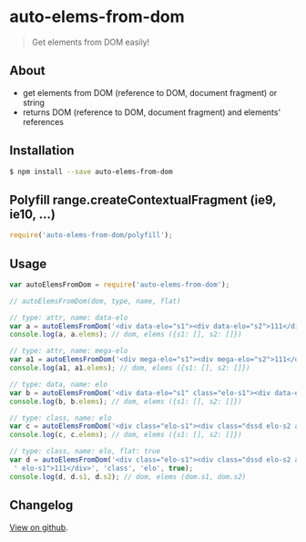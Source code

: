 # auto-elems-from-dom

> Get elements from DOM easily!

## About

* get elements from DOM (reference to DOM, document fragment) or string
* returns DOM (reference to DOM, document fragment) and elements' references

## Installation

```bash
$ npm install --save auto-elems-from-dom
```

## Polyfill range.createContextualFragment (ie9, ie10, ...)

```javascript
require('auto-elems-from-dom/polyfill');
```

## Usage

```javascript
var autoElemsFromDom = require('auto-elems-from-dom');

// autoElemsFromDom(dom, type, name, flat)

// type: attr, name: data-elo
var a = autoElemsFromDom('<div data-elo="s1"><div data-elo="s2">111</div></div><div data-elo="s1">111</div>', 'attr', 'data-elo');
console.log(a, a.elems); // dom, elems ({s1: [], s2: []})

// type: attr, name: mega-elo
var a1 = autoElemsFromDom('<div mega-elo="s1"><div mega-elo="s2">111</div></div><div mega-elo="s1">111</div>', 'attr', 'mega-elo');
console.log(a1, a1.elems); // dom, elems ({s1: [], s2: []})

// type: data, name: elo
var b = autoElemsFromDom('<div data-elo="s1" class="elo-s1"><div data-elo="s2" class="dssd elo-s2 assdsd">111</div></div><div data-elo="s1" class="ss elo-s1">111</div>', 'data', 'elo');
console.log(b, b.elems); // dom, elems ({s1: [], s2: []})

// type: class, name: elo
var c = autoElemsFromDom('<div class="elo-s1"><div class="dssd elo-s2 assdsd">111</div></div><div class="ss elo-s1">111</div>', 'class', 'elo');
console.log(c, c.elems); // dom, elems ({s1: [], s2: []})

// type: class, name: elo, flat: true
var d = autoElemsFromDom('<div class="elo-s1"><div class="dssd elo-s2 assdsd">111</div></div><div class="ss' +
 ' elo-s1">111</div>', 'class', 'elo', true);
console.log(d, d.s1, d.s2); // dom, elems (dom.s1, dom.s2)
```
## Changelog

[View on github](https://github.com/tomek-f/auto-elems-from-dom/blob/master/changelog.md).
